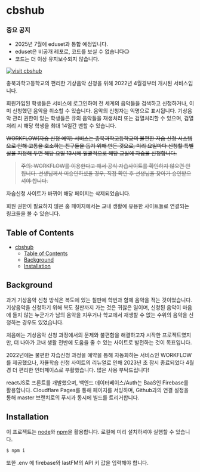 # cbshub

### 중요 공지
- 2025년 7월에 eduset과 통합 예정입니다.
- eduset은 비공개 레포로, 코드를 보실 수 없습니다😥
- 코드는 더 이상 유지보수되지 않습니다.

[![visit cbshub](https://img.shields.io/badge/visit-cbshub-purple.svg?style=flat-square)](https://cbshub.pages.dev)

충북과학고등학교의 편리한 기상음악 신청을 위해 2022년 4월경부터 개시된 서비스입니다.

회원가입된 학생들은 서비스에 로그인하여 전 세계의 음악들을 검색하고 신청하거나, 이미 신청했던 음악을 취소할 수 있습니다. 음악의 신청자는 익명으로 표시됩니다. 기상음악 관리 권한이 있는 학생들은 큐의 음악들을 재생처리 또는 검열처리할 수 있으며, 검열처리 시 해당 학생을 최대 14일간 밴할 수 있습니다.

~~WORKFLOW(자습 신청 예약) 서비스는 충북과학고등학교의 불편한 자습 신청 시스템으로 인해 고통을 호소하는 친구들을 돕기 위해 만든 것으로, 미리 요일마다 신청할 특별실을 지정해 두면 해당 요일 13시에 일괄적으로 해당 교실에 자습을 신청합니다.~~

> ~~주의: WORKFLOW를 이용한다고 해서 공식 자습사이트를 확인하지 않으면 안 됩니다. 선생님께서 미승인하셨을 경우, 직접 확인 후 선생님을 찾아가 승인받으셔야 합니다.~~

자습신청 사이트가 바뀌어 해당 페이지는 삭제되었습니다.

회원 권한이 필요하지 않은 홈 페이지에서는 교내 생활에 유용한 사이트들로 연결되는 링크들을 볼 수 있습니다.

## Table of Contents

- [cbshub](#cbshub)
  - [Table of Contents](#table-of-contents)
  - [Background](#background)
  - [Installation](#installation)

## Background

과거 기상음악 신청 방식은 복도에 있는 칠판에 학번과 함께 음악을 적는 것이었습니다. 기상음악을 신청하기 위해 복도 칠판까지 가는 것은 귀찮은 일이며, 신청된 음악이 마음에 들지 않는 누군가가 남의 음악을 지우거나 학교에서 재생할 수 없는 수위의 음악을 신청하는 경우도 있었습니다.

처음에는 기상음악 신청 과정에서의 문제와 불편함을 해결하고자 시작한 프로젝트였지만, 더 나아가 교내 생활 전반에 도움을 줄 수 있는 사이트로 발전하는 것이 목표입니다.

2022년에는 불편한 자습신청 과정을 예약을 통해 자동화하는 서비스인 WORKFLOW를 제공했으나, 자율학습 신청 사이트의 리뉴얼로 인해 2023년 초 잠시 종료되었다 4월경 더 편리한 인터페이스로 부활했습니다. 많은 사용 부탁드립니다!

reactJS로 프론트를 개발했으며, 백엔드 데이터베이스/Auth는 BaaS인 Firebase를 활용합니다. Cloudflare Pages를 통해 페이지를 서빙하며, Github과의 연결 설정을 통해 master 브랜치로의 푸시과 동시에 빌드를 트리거합니다.

## Installation

이 프로젝트는 [node](http://nodejs.org)와 [npm](https://npmjs.com)을 활용합니다. 로컬에 미리 설치하셔야 실행할 수 있습니다.

```sh
$ npm i
```

또한 .env 에 firebase와 lastFM의 API 키 값을 입력해야 합니다.
